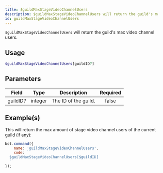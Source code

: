```yaml
---
title: $guildMaxStageVideoChannelUsers
description: $guildMaxStageVideoChannelUsers will return the guild's max video channel users.
id: guildMaxStageVideoChannelUsers
---
```


`$guildMaxStageVideoChannelUsers` will return the guild's max video channel users.

## Usage

```php
$guildMaxStageVideoChannelUsers[guildID?]
```

## Parameters

| Field    | Type    | Description          | Required |
| -------- | ------- | -------------------- | :------: |
| guildID? | integer | The ID of the guild. |  false   |

## Example(s)

This will return the max amount of stage video channel users of the current guild (if any):

```javascript
bot.command({
    name: 'guildMaxStageVideoChannelUsers',
    code: `
  $guildMaxStageVideoChannelUsers[$guildID]
  `
});
```

